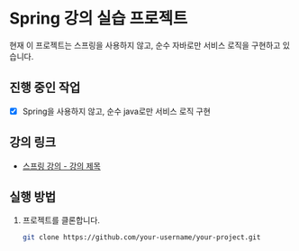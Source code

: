 # Spring 강의 실습 프로젝트

현재 이 프로젝트는 스프링을 사용하지 않고, 순수 자바로만 서비스 로직을 구현하고 있습니다.

## 진행 중인 작업

- [x] Spring을 사용하지 않고, 순수 java로만 서비스 로직 구현

## 강의 링크
- [스프링 강의 - 강의 제목]([https://강의링크.com](https://www.inflearn.com/course/%EC%8A%A4%ED%94%84%EB%A7%81-%ED%95%B5%EC%8B%AC-%EC%9B%90%EB%A6%AC-%EA%B8%B0%EB%B3%B8%ED%8E%B8)https://www.inflearn.com/course/%EC%8A%A4%ED%94%84%EB%A7%81-%ED%95%B5%EC%8B%AC-%EC%9B%90%EB%A6%AC-%EA%B8%B0%EB%B3%B8%ED%8E%B8)

## 실행 방법

1. 프로젝트를 클론합니다.
   ```bash
   git clone https://github.com/your-username/your-project.git
